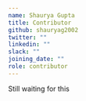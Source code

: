 ```yaml
---
name: Shaurya Gupta
title: Contributor
github: shauryag2002
twitter: ""
linkedin: ""
slack: ""
joining_date: ""
role: contributor
---
```


Still waiting for this
